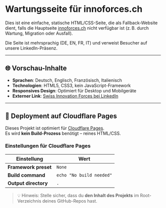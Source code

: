 # Wartungsseite für innoforces.ch
Dies ist eine einfache, statische HTML/CSS-Seite, die als Fallback-Website dient, falls die Hauptseite [innoforces.ch](https://innoforces.ch) nicht verfügbar ist (z. B. durch Wartung, Migration oder Ausfall).

Die Seite ist mehrsprachig (DE, EN, FR, IT) und verweist Besucher auf unsere LinkedIn-Präsenz.

---

## 🌐 Vorschau-Inhalte

- **Sprachen**: Deutsch, Englisch, Französisch, Italienisch
- **Technologien**: HTML5, CSS3, kein JavaScript-Framework
- **Responsives Design**: Optimiert für Desktop und Mobilgeräte
- **Externer Link**: [Swiss Innovation Forces bei LinkedIn](https://www.linkedin.com/company/swissinnovationforces/)

---

## 🚀 Deployment auf Cloudflare Pages

Dieses Projekt ist optimiert für [Cloudflare Pages](https://pages.cloudflare.com/).  
Es wird **kein Build-Prozess** benötigt – reines HTML/CSS.

### Einstellungen für Cloudflare Pages

| Einstellung         | Wert                        |
|---------------------|-----------------------------|
| **Framework preset**| `None`                      |
| **Build command**   | `echo "No build needed"`    |
| **Output directory**| `.`                         |

> 💡 Hinweis: Stelle sicher, dass du **den Inhalt des Projekts** im Root-Verzeichnis deines GitHub-Repos hast.


